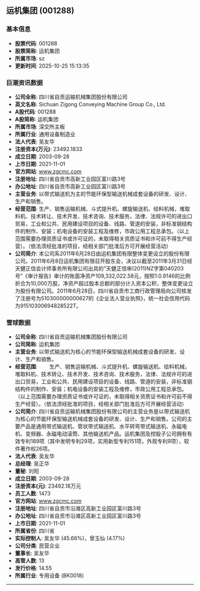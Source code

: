 ## 运机集团 (001288)

### 基本信息

- **股票代码**: 001288
- **股票简称**: 运机集团
- **所属市场**: sz
- **更新时间**: 2025-10-25 15:13:35

### 巨潮资讯数据

- **公司全称**: 四川省自贡运输机械集团股份有限公司
- **英文名称**: Sichuan Zigong Conveying Machine Group Co., Ltd.
- **A股代码**: 001288
- **A股简称**: 运机集团
- **所属市场**: 深交所主板
- **所属行业**: 通用设备制造业
- **法人代表**: 吴友华
- **注册资本(万元)**: 23492.1833
- **成立日期**: 2003-09-28
- **上市日期**: 2021-11-01
- **官方网站**: www.zgcmc.com
- **注册地址**: 四川省自贡市高新工业园区富川路3号
- **办公地址**: 四川省自贡市高新工业园区富川路3号
- **主营业务**: 以带式输送机为主的节能环保型输送机械成套设备的研发、设计、生产和销售。
- **经营范围**: 生产、销售运输机械、斗式提升机、螺旋输送机、给料机械，堆取料机、技术转让、技术开发、技术咨询、技术服务，法律、法规许可的进出口贸易，工业和公共、民用建设项目的设备、线路、管道的安装，非标准钢结构件的制作、安装；机电设备的安装工程及维修，市政公用工程总承包。（以上范围需要办理资质证书或许可证的，未取得相关资质证书和许可前不得生产经营）。（依法须经批准的项目，经相关部门批准后方可开展经营活动）
- **公司简介**: 本公司系2011年6月28日由运机集团有限整体变更设立的股份有限公司。2011年6月8日运机集团有限召开股东会，决议以截至2011年3月31日经天健正信会计师事务所有限公司出具的“天健正信审(2011)NZ字第040203号”《审计报告》审计的账面净资产109,332,022.58元，按照1:0.9146的比例折合为10,000万股，净资产超过股本总额的部分计入资本公积，整体变更设立为股份有限公司。2011年6月28日，四川省自贡市工商行政管理局向公司核发了注册号为510300000000627的《企业法人营业执照》，统一社会信用代码为91510300694828522T。

### 雪球数据

- **公司全称**: 四川省自贡运输机械集团股份有限公司
- **公司简称**: 运机集团
- **主营业务**: 以带式输送机为核心的节能环保型输送机械成套设备的研发、设计、生产和销售。
- **经营范围**: 　　生产、销售运输机械、斗式提升机、螺旋输送机、给料机械，堆取料机、技术转让、技术开发、技术咨询、技术服务，法律、法规许可的进出口贸易，工业和公共、民用建设项目的设备、线路、管道的安装，非标准钢结构件的制作、安装；机电设备的安装工程及维修，市政公用工程总承包。（以上范围需要办理资质证书或许可证的，未取得相关资质证书和许可前不得生产经营）。（依法须经批准的项目，经相关部门批准后方可开展经营活动）
- **公司简介**: 四川省自贡运输机械集团股份有限公司的主营业务是以带式输送机为核心的节能环保型输送机械成套设备的研发、设计、生产和销售。公司的主要产品是通用带式输送机、管状带式输送机、水平转弯带式输送机、永磁电机、变频器、永磁电动滚筒、其他输送机产品。运机集团及控股子公司拥有有效专利189项（其中发明专利29项，实用新型专利151项，外观专利9项），软件著作权26项。
- **法人代表**: 吴友华
- **总经理**: 吴正华
- **董秘**: 刘阳
- **成立日期**: 2003-09-28
- **注册资本(元)**: 23492.18万元
- **员工人数**: 1473
- **官方网站**: www.zgcmc.com
- **注册地址**: 四川省自贡市沿滩区高新工业园区富川路3号
- **办公地址**: 四川省自贡市沿滩区高新工业园区富川路3号
- **上市日期**: 2021-11-01
- **所属省份**: 四川省
- **实际控制人**: 吴友华 (45.66%)，曾玉仙 (4.17%)
- **公司分类**: 民营企业
- **董事长**: 吴友华
- **高管人数**: 13
- **发行价格**: 14.55
- **所属行业**: 专用设备 (BK0018)

---